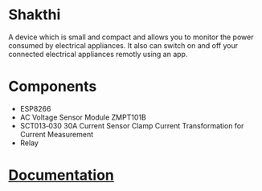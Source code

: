 
# Shakthi

A device which is small and compact and allows you to monitor the power consumed by electrical appliances.
It also can switch on and off your connected electrical appliances remotly using an app.

# Components
- ESP8266
- AC Voltage Sensor Module ZMPT101B
- SCT013‑030 30A Current Sensor Clamp Current Transformation for Current Measurement
- Relay

# [Documentation](https://github.com/adithya-s-k/Shakthi/blob/master/Documentation.md)